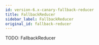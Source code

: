 ```yaml
---
id: version-6.x-canary-fallback-reducer
title: FallbackReducer
sidebar_label: FallbackReducer
original_id: fallback-reducer
---
```


TODO: FallbackReducer

